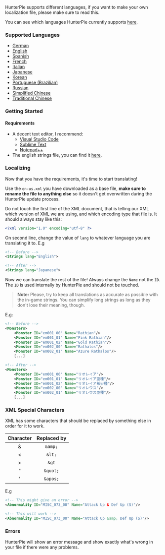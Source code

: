 HunterPie supports different languages, if you want to make your own localization file, please make sure to read this.

You can see which languages HunterPie currently supports [here](https://github.com/Haato3o/HunterPie/tree/master/HunterPie/Languages).

### Supported Languages
- [German](https://github.com/Haato3o/HunterPie/blob/master/HunterPie/Languages/de-de.xml)
- [English](https://github.com/Haato3o/HunterPie/blob/master/HunterPie/Languages/en-us.xml)
- [Spanish](https://github.com/Haato3o/HunterPie/blob/master/HunterPie/Languages/es-es.xml)
- [French](https://github.com/Haato3o/HunterPie/blob/master/HunterPie/Languages/fr-fr.xml)
- [Italian](https://github.com/Haato3o/HunterPie/blob/master/HunterPie/Languages/ita-it.xml)
- [Japanese](https://github.com/Haato3o/HunterPie/blob/master/HunterPie/Languages/jp-jp.xml)
- [Korean](https://github.com/Haato3o/HunterPie/blob/master/HunterPie/Languages/ko-kr.xml)
- [Portuguese (Brazilian)](https://github.com/Haato3o/HunterPie/blob/master/HunterPie/Languages/pt-br.xml)
- [Russian](https://github.com/Haato3o/HunterPie/blob/master/HunterPie/Languages/ru-ru.xml)
- [Simplified Chinese](https://github.com/Haato3o/HunterPie/blob/master/HunterPie/Languages/zh-cn.xml)
- [Traditional Chinese](https://github.com/Haato3o/HunterPie/blob/master/HunterPie/Languages/zh-tw.xml)

### Getting Started

#### Requirements

- A decent text editor, I recommend:
    - [Visual Studio Code](https://code.visualstudio.com/)
    - [Sublime Text](https://www.sublimetext.com/)
    - [Notepad++](https://notepad-plus-plus.org/)
- The english strings file, you can find it [here](https://github.com/Haato3o/HunterPie/blob/master/HunterPie/Languages/en-us.xml).

### Localizing

Now that you have the requirements, it's time to start translating!

Use the `en-us.xml` you have downloaded as a base file, **make sure to rename the file to anything else** so it doesn't get overwritten during the HunterPie update process.

Do not touch the first line of the XML document, that is telling our XML which version of XML we are using, and which encoding type that file is. It should always stay like this:

```xml
<?xml version="1.0" encoding="utf-8" ?>
```

On second line, change the value of `lang` to whatever language you are translating it to.
E.g
```xml
<!-- Before -->
<Strings lang="English">

<!-- After -->
<Strings lang="Japanese">
```

Now we can translate the rest of the file! Always change the `Name` not the `ID`. The `ID` is used internally by HunterPie and should not be touched. 
> **Note:** Please, try to keep all translations as accurate as possible with the in-game strings. You can simplify long strings as long as they don't lose their meaning, though.

E.g:
```xml
<!-- Before -->
<Monsters>
    <Monster ID="em001_00" Name="Rathian"/>
    <Monster ID="em001_01" Name="Pink Rathian"/>
    <Monster ID="em001_02" Name="Gold Rathian"/>
    <Monster ID="em002_00" Name="Rathalos"/>
    <Monster ID="em002_01" Name="Azure Rathalos"/>
    [...]

<!-- After -->
<Monsters>
    <Monster ID="em001_00" Name="リオレイア"/>
    <Monster ID="em001_01" Name="リオレイア亜種"/>
    <Monster ID="em001_02" Name="リオレイア希少種"/>
    <Monster ID="em002_00" Name="リオレウス"/>
    <Monster ID="em002_01" Name="リオレウス亜種"/>
    [...]
```

### XML Special Characters

XML has some characters that should be replaced by something else in order for it to work.

| Character | Replaced by
|:---------:| :---------: 
|     &     | `&amp;`
|     <     | `&lt;`
|     >     |  `&gt`
|     "     | `&quot;`
|     '     |  `&apos;`


E.g
```xml
<!-- This might give an error -->
<Abnormality ID="MISC_073_00" Name="Attack Up & Def Up (S)"/>

<!-- This will work -->
<Abnormality ID="MISC_073_00" Name="Attack Up &amp; Def Up (S)"/>
```

### Errors

HunterPie will show an error message and show exactly what's wrong in your file if there were any problems.